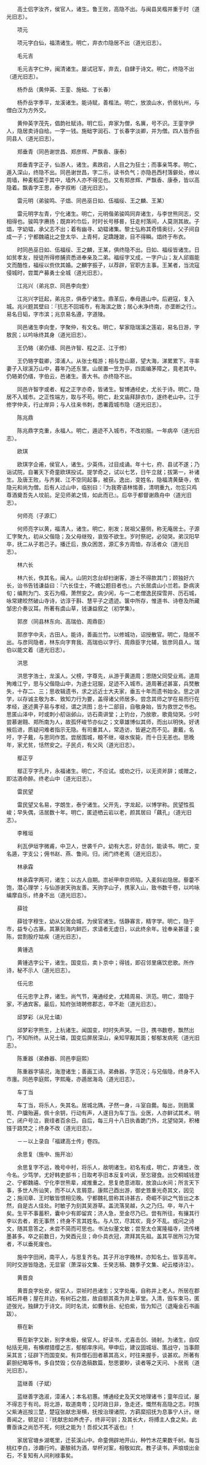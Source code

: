 <!-- { "loadSidebar": true } -->
　　高士侣字汝齐，侯官人，诸生。鲁王败，高隐不出。与闽县吴楷并重于时（道光旧志）。

　　项元

　　项元字白仙，福清诸生。明亡，弃衣巾隐居不出（道光旧志）。

　　毛元吉

　　毛元吉字仁仲，闽清诸生。屡试冠军，弃去，自肆于诗文。明亡，终隐不出（道光旧志）。

　　杨乔岳（黄仲英、王銮、施础、丁长春）

　　杨乔岳字季平，龙溪诸生。能诗赋，善楷法。明亡，放浪山水，侨居杭州，与僧白汉为方外交。

　　黄仲英字茂先，倡韵社赋诗。明亡后，弃家为僧，名廙，号不识。王銮字伊人，隐居卖诗自给。一字一钱。施础字润石、丁长春字淡卿，并为僧。四人皆乔岳同县人（道光旧志）。

　　郑垂青（同邑谢世昌、郑彦辉、严飘香、康泰）

　　郑垂青字正子，仙游人，诸生。素跌宕，人目之为狂士；而事亲笃孝。明亡，遁入深山，终隐不出。同邑谢世昌，字二乐，读书负气；亦隐邑西村落僻处，缭以周墙，种麦稻菜于其中，墙外人亦不得见也。又有郑彦辉、严飘香、康泰，皆以高隐着。飘香字王思，泰字叔彬（道光旧志）。

　　雷元明（弟骏鸣、子焻、同邑巫日如、伍福绥、王之麟、王某）

　　雷元明字左青，宁化诸生。明亡，元明偕弟骏鸣同弃诸生，与李世熊同志，交相得也。骏鸣字赓扬；既弃衿巾后，时时长号移晷，狂走村落间，人莫测其故。子焻，字幼韫，承父志不出；着有幽寻、幼韫诸集。黎士弘称其奇情奥衍，父子间自成一子；宁都魏禧比之登太华、上青柯，足蹻踵跛，目不得瞬。焻终于布衣。

　　时同邑巫日如、伍福绥、王之麟，王某，俱终隐不出。日如、福绥皆诸生。日如贫孝友，授徒所得修脯资悉进奉亲及二弟。福绥字又成，一字户山；友人邱眉能文而酷性，福绥以赀佽其婚。之麟字振子，以荐辟，官职方主事。王某者，当流寇侵城时，尝鬻产募勇士全城（道光旧志）。

　　江兆兴（弟兆京、同邑李向奎）

　　江兆兴字廷起，弟兆京，俱泰宁诸生。鼎革后，奉母遁山中。后避寇，复入城。兆兴题其壁曰：『抗志不回城市，有海滨之致；居心未净终南，亦垄断之行』。易名日韬，字市滨；兆京易名遵，字道陵。

　　同邑诸生李向奎，字聚仲，有文名。明亡，挈家隐瑞溪之莲岩，易名日游，字敖民；以吟咏终其身（道光旧志）。

　　王仍辂（弟仍缙、同邑许智、程之正、江于修）

　　王仍辂字载卿，漳浦人。从张士楷游；相与登山巅，望大海，涕累累下。寻率妻子入球溪万山中，暮年乃还东里。山居置一笠为亭，四面编茅障之，竟老其中。仍辂弟仍缙，字伯云，邑诸生。善大书。亦终隐不出。

　　同邑许智字或者、程之正字亦奇，皆诸生。智博通经史，尤长于诗。明亡，隐居不入城市。之正性端方，取与不苟。明亡，赴文庙拜辞衣巾，遂终老山中。江于修字仲夫，行止岸异；与人往来书刺，悉署霞城市隐（道光旧志）。

　　陈兆鼎

　　陈兆鼎字克重，永福人。明亡，遁迹不入城市，不改初服。一年病卒（道光旧志）。

　　欧琪

　　欧琪字企甫，侯官人，诸生。少英伟，过目成诵。年十七，府、县试不遂；乃诣试院，自署天下奇童欧琪投试。提学奇之，试以七艺，日午立就；拔第一，补诸生。及唐王败，与齐巽、江不空同起事，被获。逸出，变姓名，隐福清黄蘖寺，依隐元和尚为僧。后有人过山中，临别曰：『为我寄语林惕善，清明重九，勿忘只鸡尊酒奠吾先人坟前。足见师弟之情，如此而已』。后卒于都督谢鼎舟中（道光旧志）。

　　何师亮（子源汇）

　　何师亮字以黄，福清人，诸生。明亡，削发；居祖父墓侧，称无庵居士。子源汇字聚九，初从父偕隐；及父母继殁，哀毁不欲生。岁时祭祀，必恸哭。弟汉阳早卒，抚二从子若己子。播迁后，族众困苦，源汇多方周恤，存活者众（道光旧志）。

　　林六长

　　林六长，佚其名，闽人。山阴刘念台却扫谢客，游士不得款其门；顾独好六长，诒书告钱谦益曰：『六长佳士，不媿公题目者也』。六长居虞山小兰若。卧病浃旬；编荆为门、支石为榻，萧然安之。病少闲，与一二老僧逸民探雪井、历石城，咏常建皎然破山寺诗，访淳于斟、慧平子之遗迹。箧中所存，惟道书、诗卷及所藏邹忠介奏议耳。所著有虞山草，钱谦益叙之（初学集）。

　　郭彦（同县林东向、高瑞伯、周鼎臣）

　　郭彦字中夫，古田人。能诗，善画兰竹。以修城功，诏授散官。明亡，隐居不出。与彦同隐者，林东向字育我、高瑞伯以字行、周鼎臣字允辅，皆彦同县人。瑞伯以能文着（道光旧志）。

　　洪思

　　洪思字浩士，龙溪人。父榜，字尊先，从游于黄道周；思随父同受业焉。道周殉难江宁，思与父偕隐山中，为道士冠服，足迹不入城市。道周著述甚富，兵燹散失，十存二、三；思收辑遗书，求之远近士大夫家，垂五十年而遗书始全。思之讲学，以存诚主敬为本、致知力行为要，盖得诸父师居多。尝念其师之学在易而行在孝经，遂述黄子易与孝经，谓之洪图；总十二部目，自敬身始，皆为救世之书也。思匿山泽中，时或刺小舠诣邺山，访石斋讲堂；上钓台，乃放歌，歌竟恸哭。少时尝慕谢翱、郑所南为人，故孤怀峻节亦似之；文章雄博似其师，而出以明快。好诱掖后进，质疑问难者指示无隐。有司重其人，常造访，皆避之而不见。妻戴，名吁，字子戴，与思同作苦。尝居围城，粮不继，啜水俟毙，而十日无恙也。思晚年，家尤贫，恬然安之。子民贞，有父风（道光旧志）。

　　鄢正亨

　　鄢正亨字孔升，永福诸生。明亡，不应试。或劝之行，以无资斧辞；或赠之，即沽酒命醉。终老山中（道光旧志）。

　　雷民望

　　雷民望又名易，字朗生，泰宁诸生。父开先，字龙起，以博学称。民望性孤峻；早失偶，洁居数十年。明亡，匿迹栖云岩以老，颜其居曰「藕孔」（道光旧志）。

　　李稚垣

　　利瓦伊垣字微甫，中卫人，世袭千户。幼有大志，好击剑，能读书。明亡，变名遁，字支公；佣书赵、燕、鲁间。归，闭门终老焉（道光旧志）。

　　林承霖

　　林承霖字两可，诸生；以古人自期。祟祯甲申京师陷，入麦斜岩隐居。藜藿不饱，潜心理学；与仙游谢天驹友善。天驹字山子，携家入山，致书数千卷，以吟咏编摩自乐，终身不出（道光旧志）。

　　薛铨

　　薛铨字穆生，幼从父居会城，为侯官诸生。恬静寡言，精字学。明亡，隐于市，益专心古篆。其篆刻海内鲜匹，求请者无虚日，以此终余年。铨奉亲甚谨；妾陈，尝割股疗姑疾（道光旧志）。

　　黄锺选

　　黄锺选字公干，诸生。国变后，卖卜京中；得钱，即召邻里痛饮悲歌。所作诗，秘不示人（道光旧志）。

　　任元忠

　　任元忠字上界，诸生。尚气节，淹通经史，尤精周易、洪范。明亡，潜隐于家，不通宾客。最后，知府张琦聘修郡志，卒不赴（道光旧志）。

　　邱梦彩（从兄士璘）

　　邱梦彩字熊生，上杭诸生。闻国变，时时失声哭。一日，携书数卷，飘然出门，不知所终。从兄士璘，国变后屏居深山，亲知罕觏其面；郁郁发病死（道光旧志）。

　　陈重器（弟彝器、同邑李庭熙）

　　陈重器字镇况，海澄诸生；善画工诗。弟彝器，字范况；与兄偕隐，终身不入市廛。同邑李庭熙，字熙庵，亦遁居海岛（道光旧志）。

　　车丁当

　　车丁当，将乐人，失其名。居城北隅，孑然一身，斗室自爨。每出，则扃箧笥、户牖殆遍，佩十余钥，行动有声，人遂目为车丁当。业医，人亦鲜试其术。明亡，闭户号泣，衰绖者百余日。自后，每三月十八日执香跪门外，北望恸哭，积楮镪于路焚之；终身不改（道光旧志）。

　　－－以上录自「福建高士传」卷四。

　　余思复（施中、施开冶）

　　余思复字不远，晚号中村，将乐人，故明诸生。初名有成，明亡，弃诸生，改今名。少笃学，尤好韩吏部书；日取考亭旧本反复吟讽，至忘寝食。出交桐城钱澄之、宁都魏禧、宁化李世熊辈，咸推重之。思复绝意进取，放浪山水间；所言天下事，多世人所讪笑，而不以人言屑意。康熙己酉出游，御史笪重光奇其文，因见之；施闰章、王时敏皆恨相见晚。宁都魏礼尝称其诗甚古，奇崛不驯之气皆出之本然，自是古人佳处。时敏子为刻其吴游草。盖流落吴越，久之乃归。卒，年八十矣。生平不事蓄积，囊中少有即留宾；济人急，至金尽乃已。尝有所往，有攘其行李以去者，若无事然；终身不言其姓名。与人饮，尽其欢，竟夕不乱。或问之诗文，随其意答之，未尝不简而可思也。书法似董文敏；尝至太仓寓隆福寺，流传楮墨甚多。卒之前数日，为癸酉元旦；命仆具衣冠，肃拜其先祖。盖其平居所习为常者，不以垂死废也。

　　施中字田闲，南平人，与思复齐名。其子开冶字晚林，亦知名士。皆享高年。同时交游皆隐逸，无显宦（萧深谷文集、壬癸志稿、魏季子文集、屺云楼诗注）。

　　黄晋良

　　黄晋良字处安，侯官人，崇祯时邑诸生；又字处庵，自称井上老人。所居在郡城石井巷；屋在井边，有树石之胜，故自额其斋为井上草堂。入清，毁车束马，匿迹弢光，独肆力于诗文。同时名流，如曹秋岳、纪伯紫，皆为知己（退庵金石书画跋）。

　　蔡在新

　　蔡在新字又新，别字未极，侯官人。好读书，尤喜击剑、骑射。为诸生，自叹帖括无用，有横襟猎缨之志，郁郁庠序间。甲申后，建议固城垣、策战守，当事颇采其言；征辟下而国变矣。有异僧石田者慕其高义，时往来握手，谈甚欢。所著有薪胆纪略等书，多自焚毁；仅存逸稿数篇，愁思要眇，读者等之天问、卜居焉（道光旧志）。

　　蓝继善（子斌）

　　蓝继善字逸淑，漳浦人；本名初蕙。博通经史及天文地理诸书；童年应试，屡不得志于有司。将北游，取道南粤；见时政日非，急走还，慨然有高隐之志。时族父紫涛巡按三楚，楚寇张献忠渐横，抚按治理诸院，方羁縻招抚为息事宁人计。继善闻之，顿足曰：『抚献忠如养虎子，终非可驯；及其长大，将搏主人食之矣。此曹亟诛之尚恐不死，何抚之能为！吾叔父其不返也』！

　　家居官塘乡湖墘里，迁苌溪山中。命童佣辟地开山，种竹木花果数千树。每当桃红李白，涉趣行吟。妻酿秫为酒，举杯对案，相敬如宾。教子读书，声琅琅出金石，不复知有人间利禄事矣。
